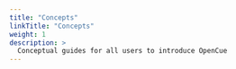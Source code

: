 ```yaml
---
title: "Concepts"
linkTitle: "Concepts"
weight: 1
description: >
  Conceptual guides for all users to introduce OpenCue
---
```

